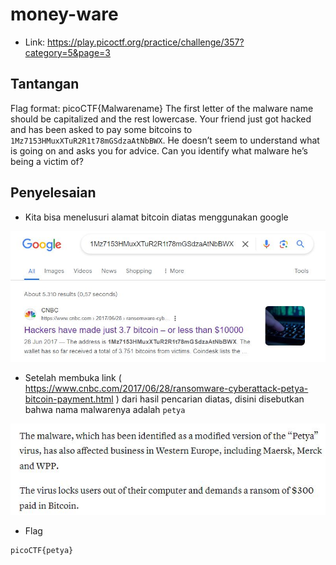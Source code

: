 # money-ware
- Link: https://play.picoctf.org/practice/challenge/357?category=5&page=3

## Tantangan
Flag format: picoCTF{Malwarename}
The first letter of the malware name should be capitalized and the rest lowercase.
Your friend just got hacked and has been asked to pay some bitcoins to `1Mz7153HMuxXTuR2R1t78mGSdzaAtNbBWX`. He doesn’t seem to understand what is going on and asks you for advice. Can you identify what malware he’s being a victim of?

## Penyelesaian
- Kita bisa menelusuri alamat bitcoin diatas menggunakan google

![alt text](https://github.com/rahardian-dwi-saputra/picoCTF-writeup/blob/main/General%20Skills/money-ware/assets/money%20ware%201.JPG)

- Setelah membuka link ( https://www.cnbc.com/2017/06/28/ransomware-cyberattack-petya-bitcoin-payment.html ) dari hasil pencarian diatas, disini disebutkan bahwa nama malwarenya adalah `petya`

![alt text](https://github.com/rahardian-dwi-saputra/picoCTF-writeup/blob/main/General%20Skills/money-ware/assets/money%20ware%202.JPG)

- Flag
```sh
picoCTF{petya}
```
